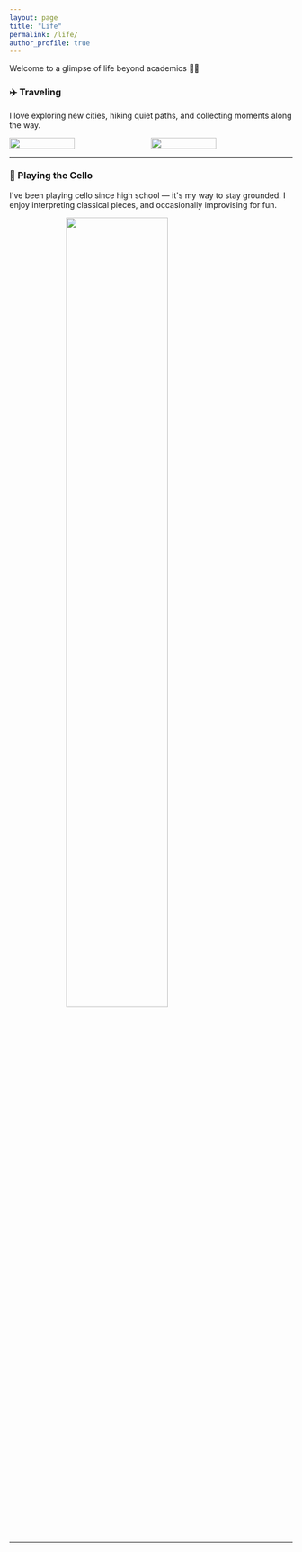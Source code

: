 ```yaml
---
layout: page
title: "Life"
permalink: /life/
author_profile: true
---
```


Welcome to a glimpse of life beyond academics 🎒🎻

### ✈️ Traveling

I love exploring new cities, hiking quiet paths, and collecting moments along the way.

<div style="display: flex; gap: 10px;">
  <img src="{{ '/images/travel1.jpg' | relative_url }}" width="48%" />
  <img src="{{ '/images/travel2.jpg' | relative_url }}" width="48%" />
</div>

---

### 🎻 Playing the Cello

I've been playing cello since high school — it's my way to stay grounded. I enjoy interpreting classical pieces, and occasionally improvising for fun.

<img src="{{ '/images/life/cello.jpg' | relative_url }}" width="60%" style="display:block; margin:auto;" />

---

